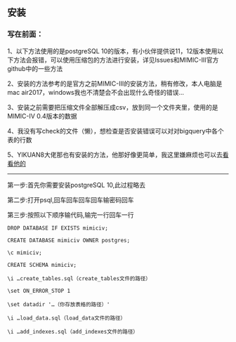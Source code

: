 安装
---
### 写在前面：
1、以下方法使用的是postgreSQL 10的版本，有小伙伴提供说11，12版本使用以下方法会报错，可以使用压缩包的方法进行安装，详见Issues和MIMIC-III官方github中的一些方法 

2、安装的方法参考的是官方之前MIMIC-III的安装方法，稍有修改，本人电脑是mac air2017，windows我也不清楚会不会出现什么奇怪的错误...

3、安装之前需要把压缩文件全部解压成csv，放到同一个文件夹里，使用的是MIMIC-IV 0.4版本的数据

4、我没有写check的文件（懒），想检查是否安装错误可以对对bigquery中各个表的行数

5、YIKUAN8大佬那也有安装的方法，他那好像更简单，我这里嫌麻烦也可以去[看看他的](https://github.com/YIKUAN8/MIMIC-IV-Postgres)

---
第一步:首先你需要安装postgreSQL 10,此过程略去

第二步:打开psql,回车回车回车回车输密码回车

第三步:按照以下顺序输代码,输完一行回车一行

`DROP DATABASE IF EXISTS mimiciv;`

`CREATE DATABASE mimiciv OWNER postgres;`

`\c mimiciv;`

`CREATE SCHEMA mimiciv;`

`\i …create_tables.sql（create_tables文件的路径）`

`\set ON_ERROR_STOP 1`

`\set datadir '…（你存放表格的路径）'`

`\i …load_data.sql（load_data文件的路径）`

`\i …add_indexes.sql（add_indexes文件的路径）`

